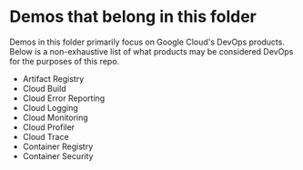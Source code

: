 # Demos that belong in this folder 

Demos in this folder primarily focus on Google Cloud's DevOps products. Below is a non-exhaustive list of what products may be considered DevOps for the purposes of this repo.

* Artifact Registry
* Cloud Build 
* Cloud Error Reporting 
* Cloud Logging 
* Cloud Monitoring
* Cloud Profiler
* Cloud Trace
* Container Registry
* Container Security
